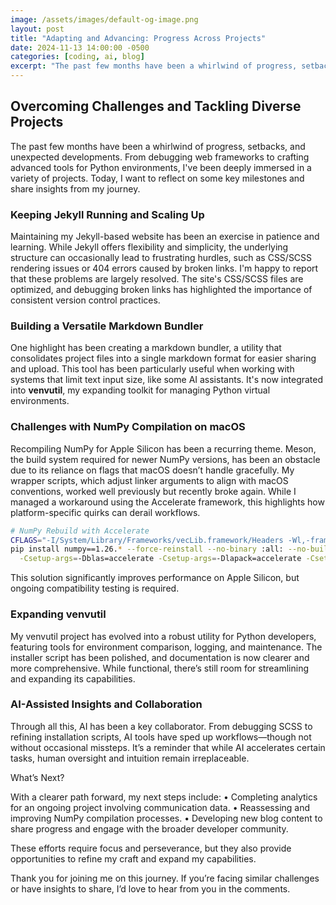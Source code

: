 ```yaml
---
image: /assets/images/default-og-image.png
layout: post
title: "Adapting and Advancing: Progress Across Projects"
date: 2024-11-13 14:00:00 -0500
categories: [coding, ai, blog]
excerpt: "The past few months have been a whirlwind of progress, setbacks, and unexpected developments. From debugging web frameworks to crafting advanced tools for Python environments, I've been deeply immersed in a variety of projects. Today, I want to reflect on some key milestones and share insights from my journey."
---
```


## Overcoming Challenges and Tackling Diverse Projects

The past few months have been a whirlwind of progress, setbacks, and unexpected developments. From debugging web frameworks to crafting advanced tools for Python environments, I've been deeply immersed in a variety of projects. Today, I want to reflect on some key milestones and share insights from my journey.

### Keeping Jekyll Running and Scaling Up

Maintaining my Jekyll-based website has been an exercise in patience and learning. While Jekyll offers flexibility and simplicity, the underlying structure can occasionally lead to frustrating hurdles, such as CSS/SCSS rendering issues or 404 errors caused by broken links. I'm happy to report that these problems are largely resolved. The site's CSS/SCSS files are optimized, and debugging broken links has highlighted the importance of consistent version control practices.

### Building a Versatile Markdown Bundler

One highlight has been creating a markdown bundler, a utility that consolidates project files into a single markdown format for easier sharing and upload. This tool has been particularly useful when working with systems that limit text input size, like some AI assistants. It's now integrated into **venvutil**, my expanding toolkit for managing Python virtual environments.

### Challenges with NumPy Compilation on macOS

Recompiling NumPy for Apple Silicon has been a recurring theme. Meson, the build system required for newer NumPy versions, has been an obstacle due to its reliance on flags that macOS doesn’t handle gracefully. My wrapper scripts, which adjust linker arguments to align with macOS conventions, worked well previously but recently broke again. While I managed a workaround using the Accelerate framework, this highlights how platform-specific quirks can derail workflows.

```bash
# NumPy Rebuild with Accelerate
CFLAGS="-I/System/Library/Frameworks/vecLib.framework/Headers -Wl,-framework -Wl,Accelerate -framework Accelerate" \
pip install numpy==1.26.* --force-reinstall --no-binary :all: --no-build-isolation --compile \
  -Csetup-args=-Dblas=accelerate -Csetup-args=-Dlapack=accelerate -Csetup-args=-Duse-ilp64=true
```

This solution significantly improves performance on Apple Silicon, but ongoing compatibility testing is required.

### Expanding venvutil

My venvutil project has evolved into a robust utility for Python developers, featuring tools for environment comparison, logging, and maintenance. The installer script has been polished, and documentation is now clearer and more comprehensive. While functional, there’s still room for streamlining and expanding its capabilities.

### AI-Assisted Insights and Collaboration

Through all this, AI has been a key collaborator. From debugging SCSS to refining installation scripts, AI tools have sped up workflows—though not without occasional missteps. It’s a reminder that while AI accelerates certain tasks, human oversight and intuition remain irreplaceable.

What’s Next?

With a clearer path forward, my next steps include:
 • Completing analytics for an ongoing project involving communication data.
 • Reassessing and improving NumPy compilation processes.
 • Developing new blog content to share progress and engage with the broader developer community.

These efforts require focus and perseverance, but they also provide opportunities to refine my craft and expand my capabilities.

Thank you for joining me on this journey. If you’re facing similar challenges or have insights to share, I’d love to hear from you in the comments.